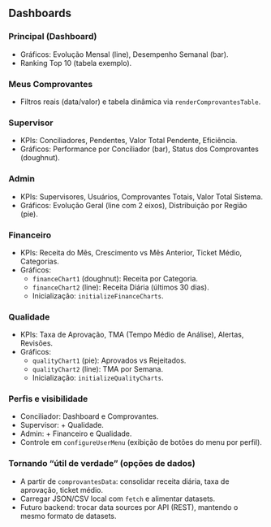 ## Dashboards

### Principal (Dashboard)
- Gráficos: Evolução Mensal (line), Desempenho Semanal (bar).
- Ranking Top 10 (tabela exemplo).

### Meus Comprovantes
- Filtros reais (data/valor) e tabela dinâmica via `renderComprovantesTable`.

### Supervisor
- KPIs: Conciliadores, Pendentes, Valor Total Pendente, Eficiência.
- Gráficos: Performance por Conciliador (bar), Status dos Comprovantes (doughnut).

### Admin
- KPIs: Supervisores, Usuários, Comprovantes Totais, Valor Total Sistema.
- Gráficos: Evolução Geral (line com 2 eixos), Distribuição por Região (pie).

### Financeiro
- KPIs: Receita do Mês, Crescimento vs Mês Anterior, Ticket Médio, Categorias.
- Gráficos:
  - `financeChart1` (doughnut): Receita por Categoria.
  - `financeChart2` (line): Receita Diária (últimos 30 dias).
  - Inicialização: `initializeFinanceCharts`.

### Qualidade
- KPIs: Taxa de Aprovação, TMA (Tempo Médio de Análise), Alertas, Revisões.
- Gráficos:
  - `qualityChart1` (pie): Aprovados vs Rejeitados.
  - `qualityChart2` (line): TMA por Semana.
  - Inicialização: `initializeQualityCharts`.

### Perfis e visibilidade
- Conciliador: Dashboard e Comprovantes.
- Supervisor: + Qualidade.
- Admin: + Financeiro e Qualidade.
- Controle em `configureUserMenu` (exibição de botões do menu por perfil).

### Tornando “útil de verdade” (opções de dados)
- A partir de `comprovantesData`: consolidar receita diária, taxa de aprovação, ticket médio.
- Carregar JSON/CSV local com `fetch` e alimentar datasets.
- Futuro backend: trocar data sources por API (REST), mantendo o mesmo formato de datasets.



